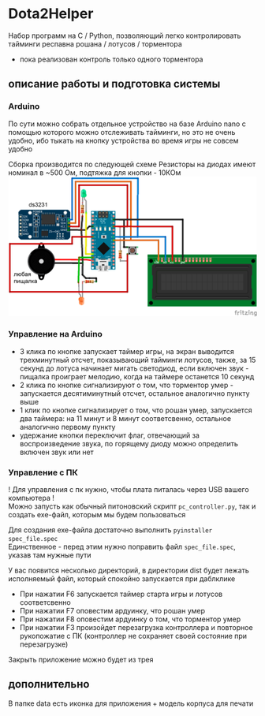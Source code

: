 # Dota2Helper
Набор программ на C / Python, позволяющий легко контролировать тайминги респавна рошана / лотусов / торментора
- пока реализован контроль только одного торментора

## описание работы и подготовка системы

### Arduino
По сути можно собрать отдельное устройство на базе Arduino nano с помощью которого можно отслеживать тайминги, но это не очень удобно, ибо тыкать на кнопку устройства во время игры не совсем удобно

Сборка производится по следующей схеме
Резисторы на диодах имеют номинал в ~500 Ом, подтяжка для кнопки - 10КОм
![alt text](data/схема.png)

### Управление на Arduino
- 3 клика по кнопке запускает таймер игры, на экран выводится трехминутный отсчет, показывающий тайминги лотусов, также, за 15 секунд до лотуса начинает мигать светодиод, если включен звук - пищалка проиграет мелодию, когда на таймере останется 10 секунд
- 2 клика по кнопке сигнализируют о том, что торментор умер - запускается десятиминутный отсчет, остальное аналогично пункту выше
- 1 клик по кнопке сигнализирует о том, что рошан умер, запускается два таймера: на 11 минут и 8 минут соответсвенно, остальное аналогично первому пункту 
- удержание кнопки переключит флаг, отвечающий за воспроизведение звука, по горящему диоду можно определить включен звук или нет

### Управление с ПК 
! Для управления с пк нужно, чтобы плата питалась через USB вашего компьютера !\
Можно запусть как обычный питоновский скрипт `pc_controller.py`, так и создать exe-файл, которым мы будем пользоваться

Для создания exe-файла достаточно выполнить `pyinstaller spec_file.spec`\
Единственное - перед этим нужно поправить файл `spec_file.spec`, указав там нужные пути

У вас появится несколько директорий, в директории dist будет лежать исполняемый файл, который спокойно запускается при даблклике 

- При нажатии F6 запускается таймер старта игры и лотусов соответсвенно
- При нажатии F7 оповестим ардуинку, что рошан умер
- При нажатии F8 оповестим ардуинку о том, что торментор умер
- При нажатии F3 произойдет перезагрузка контроллера и повторное рукопожатие с ПК (контроллер не сохраняет своей состояние при перезагрузке)

Закрыть приложение можно будет из трея

## дополнительно
В папке data есть иконка для приложения + модель корпуса для печати 
